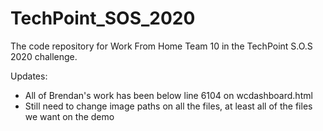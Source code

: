 # TechPoint_SOS_2020
The code repository for Work From Home Team 10 in the TechPoint S.O.S 2020 challenge.

Updates:
- All of Brendan's work has been below line 6104 on wcdashboard.html
- Still need to change image paths on all the files, at least all of the files we want on the demo

